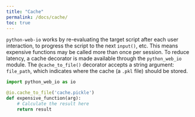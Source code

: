 ```yaml
---
title: "Cache"
permalink: /docs/cache/
toc: true
---
```


`python-web-io` works by re-evaluating the target script after each user interaction, to progress the script to the next `input()`, etc.
This means expensive functions may be called more than once per session.
To reduce latency, a cache decorator is made available through the `python_web_io` module.
The `@cache_to_file()` decorator accepts a string argument: `file_path`, which indicates where the cache (a `.pkl` file) should be stored.

```python
import python_web_io as io

@io.cache_to_file('cache.pickle')
def expensive_function(arg):
    # Calculate the result here
    return result
```
